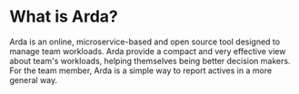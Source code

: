 # What is Arda?
Arda is an online, microservice-based and open source tool designed to manage team workloads. 
Arda provide a compact and very effective view about team's workloads, helping themselves being better 
decision makers. For the team member, Arda is a simple way to report actives in a more general way.

